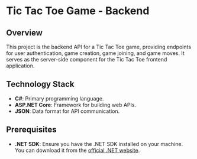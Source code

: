# Tic Tac Toe Game - Backend

## Overview
This project is the backend API for a Tic Tac Toe game, providing endpoints for user authentication, game creation, game joining, and game moves. It serves as the server-side component for the Tic Tac Toe frontend application.

## Technology Stack
- **C#**: Primary programming language.
- **ASP.NET Core**: Framework for building web APIs.
- **JSON**: Data format for API communication.

## Prerequisites
- **.NET SDK**: Ensure you have the .NET SDK installed on your machine. You can download it from the [official .NET website](https://dotnet.microsoft.com/download).

